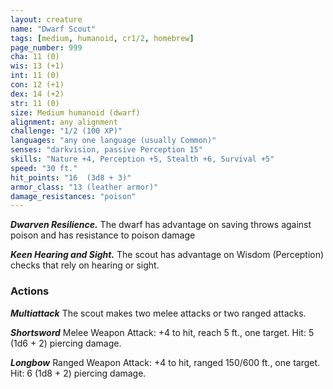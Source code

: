 ```yaml
---
layout: creature
name: "Dwarf Scout"
tags: [medium, humanoid, cr1/2, homebrew]
page_number: 999
cha: 11 (0)
wis: 13 (+1)
int: 11 (0)
con: 12 (+1)
dex: 14 (+2)
str: 11 (0)
size: Medium humanoid (dwarf)
alignment: any alignment
challenge: "1/2 (100 XP)"
languages: "any one language (usually Common)"
senses: "darkvision, passive Perception 15"
skills: "Nature +4, Perception +5, Stealth +6, Survival +5"
speed: "30 ft."
hit_points: "16  (3d8 + 3)"
armor_class: "13 (leather armor)"
damage_resistances: "poison"
---
```


***Dwarven Resilience.*** The dwarf has advantage on saving throws against poison and has resistance to poison damage

***Keen Hearing and Sight.*** The scout has advantage on Wisdom (Perception) checks that rely on hearing or sight.

### Actions

***Multiattack*** The scout makes two melee attacks or two ranged attacks.

***Shortsword*** Melee Weapon Attack: +4 to hit, reach 5 ft., one target. Hit: 5 (1d6 + 2) piercing damage.

***Longbow*** Ranged Weapon Attack: +4 to hit, ranged 150/600 ft., one target. Hit: 6 (1d8 + 2) piercing damage.
